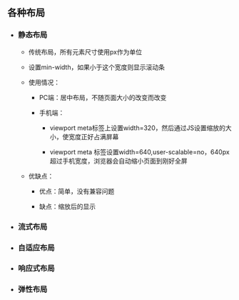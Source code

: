 ## 各种布局

* ### 静态布局

  * 传统布局，所有元素尺寸使用px作为单位

  * 设置min-width，如果小于这个宽度则显示滚动条

  * 使用情况：

    * PC端：居中布局，不随页面大小的改变而改变

    * 手机端：

      * viewport meta标签上设置width=320，然后通过JS设置缩放的大小，使宽度正好占满屏幕

      * viewport meta 标签设置width=640,user-scalable=no，640px超过手机宽度，浏览器会自动缩小页面到刚好全屏

  * 优缺点：

    * 优点：简单，没有兼容问题

    * 缺点：缩放后的显示
* ### 流式布局
* ### 自适应布局
* ### 响应式布局
* ### 弹性布局



